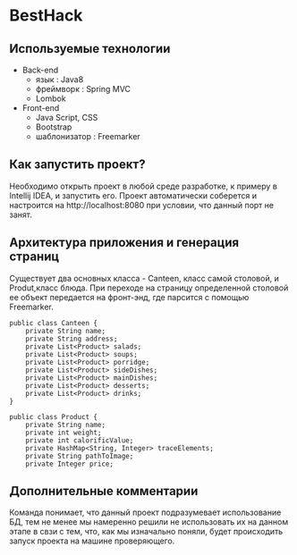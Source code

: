 # BestHack

## Используемые технологии
+ Back-end
  + язык : Java8
  + фреймворк : Spring MVC
  + Lombok
+ Front-end
  + Java Script, CSS
  + Bootstrap
  + шаблонизатор : Freemarker
  
## Как запустить проект? 
Необходимо открыть проект в любой среде разработке, к примеру в Intellij IDEA, и запустить его.
Проект автоматически соберется и настроится на http://localhost:8080 при условии, что данный порт не занят.

## Архитектура приложения и генерация страниц
Существует два основных класса - Canteen, класс самой столовой, и Produt,класс блюда. При переходе на страницу определенной столовой
ее объект передается на фронт-энд, где парсится с помощью Freemarker.
```
public class Canteen {
    private String name;
    private String address;
    private List<Product> salads;
    private List<Product> soups;
    private List<Product> porridge;
    private List<Product> sideDishes;
    private List<Product> mainDishes;
    private List<Product> desserts;
    private List<Product> drinks;
}
```

```
public class Product {
    private String name;
    private int weight;
    private int calorificValue;
    private HashMap<String, Integer> traceElements;
    private String pathToImage;
    private Integer price;

```

## Дополнительные комментарии
Команда понимает, что данный проект подразумевает использование БД, тем не менее мы намеренно решили не использовать их на
данном этапе в свзи с тем, что, как мы изначально поняли, будет происходить запуск проекта на машине проверяющего.


